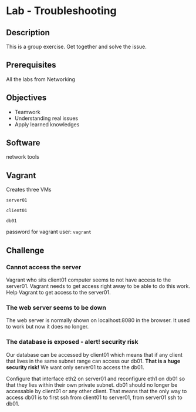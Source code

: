 # Lab - Troubleshooting

## Description

This is a group exercise. Get together and solve the issue.

## Prerequisites

All the labs from Networking

## Objectives

- Teamwork
- Understanding real issues
- Apply learned knowledges

## Software

network tools

## Vagrant

Creates three VMs

`server01`

`client01`

`db01`

password for vagrant user: `vagrant`

## Challenge

### Cannot access the server

Vagrant who sits client01 computer seems to not have access to the server01. Vagrant needs to get access right away to be able to do this work. Help Vagrant to get access to the server01.

### The web server seems to be down

The web server is normally shown on localhost:8080 in the browser. It used to work but now it does no longer.

### The database is exposed - alert! security risk

Our database can be accessed by client01 which means that if any client that lives in the same subnet range can access our db01. **That is a huge security risk!** We want only server01 to access the db01.

Configure that interface eth2 on server01 and reconfigure eth1 on db01 so that they lies within their own private subnet. db01 should no longer be accessable by client01 or any other client. That means that the only way to access db01 is to first ssh from client01 to server01, from server01 ssh to db01.

